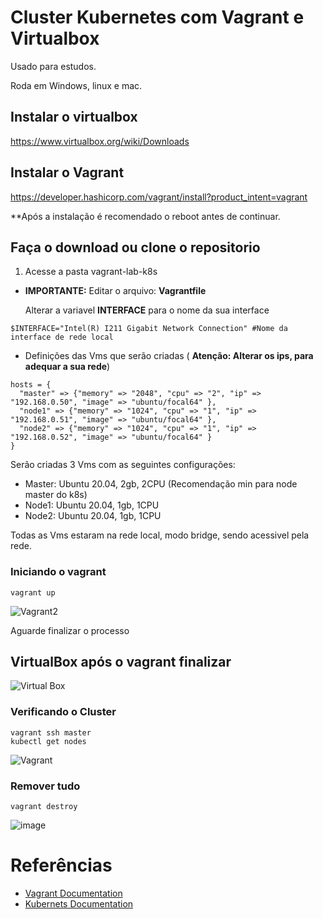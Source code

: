 # Cluster Kubernetes com Vagrant e Virtualbox

Usado para estudos.

Roda em Windows, linux e mac.

## Instalar o virtualbox
https://www.virtualbox.org/wiki/Downloads

## Instalar o Vagrant
https://developer.hashicorp.com/vagrant/install?product_intent=vagrant

**Após a instalação é recomendado o reboot antes de continuar.

## Faça o download ou clone o repositorio
1. Acesse a pasta vagrant-lab-k8s   
- **IMPORTANTE:** Editar o arquivo: **Vagrantfile**

   Alterar a variavel **INTERFACE** para o nome da sua interface
```
$INTERFACE="Intel(R) I211 Gigabit Network Connection" #Nome da interface de rede local

```
- Definições das Vms que serão criadas ( **Atenção: Alterar os ips, para adequar a sua rede**)
```
hosts = {
  "master" => {"memory" => "2048", "cpu" => "2", "ip" => "192.168.0.50", "image" => "ubuntu/focal64" },
  "node1" => {"memory" => "1024", "cpu" => "1", "ip" => "192.168.0.51", "image" => "ubuntu/focal64" },
  "node2" => {"memory" => "1024", "cpu" => "1", "ip" => "192.168.0.52", "image" => "ubuntu/focal64" }
}
```
Serão criadas 3 Vms com as seguintes configurações:

- Master: Ubuntu 20.04, 2gb, 2CPU (Recomendação min para node master do k8s)
- Node1: Ubuntu 20.04, 1gb, 1CPU
- Node2: Ubuntu 20.04, 1gb, 1CPU
  
Todas as Vms estaram na rede local, modo bridge, sendo acessivel pela rede.

### Iniciando o vagrant
```
vagrant up
```
![Vagrant2](https://github.com/cpginfo/vagrant-lab-k8s/assets/39770143/bfdd4874-fed3-41b4-bfcd-b2a90be4c3d5)

Aguarde finalizar o processo

## VirtualBox após o vagrant finalizar
![Virtual Box](https://github.com/cpginfo/vagrant-lab-k8s/assets/39770143/c9b21e42-0d14-48cb-8bbd-05b725aa9c44)

### Verificando o Cluster
```
vagrant ssh master
kubectl get nodes
```
![Vagrant](https://github.com/cpginfo/vagrant-lab-k8s/assets/39770143/af8a01d4-a69f-4236-8423-26eef3eae534)

### Remover tudo
```
vagrant destroy
```
![image](https://github.com/cpginfo/vagrant-lab-k8s/assets/39770143/dcfddf67-925c-402c-8cf8-1e3677ef3b3c)


# Referências

- [Vagrant Documentation](https://developer.hashicorp.com/vagrant/docs)
- [Kubernets Documentation](https://kubernetes.io/pt-br/docs/home/)
